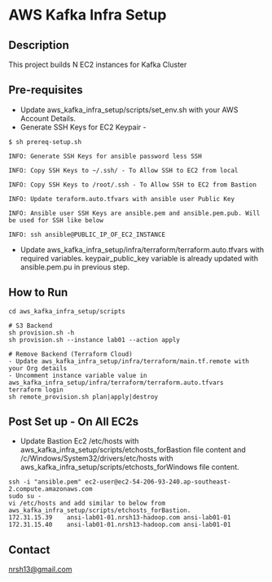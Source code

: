 # AWS Kafka Infra Setup
## Description

This project builds N EC2 instances for Kafka Cluster

## Pre-requisites
- Update aws_kafka_infra_setup/scripts/set_env.sh with your AWS Account Details.
- Generate SSH Keys for EC2 Keypair -
```
$ sh prereq-setup.sh

INFO: Generate SSH Keys for ansible password less SSH

INFO: Copy SSH Keys to ~/.ssh/ - To Allow SSH to EC2 from local

INFO: Copy SSH Keys to /root/.ssh - To Allow SSH to EC2 from Bastion

INFO: Update teraform.auto.tfvars with ansible user Public Key

INFO: Ansible user SSH Keys are ansible.pem and ansible.pem.pub. Will be used for SSH like below

INFO: ssh ansible@PUBLIC_IP_OF_EC2_INSTANCE
```
- Update aws_kafka_infra_setup/infra/terraform/terraform.auto.tfvars with required variables. keypair_public_key variable is already updated with ansible.pem.pu in previous step.

## How to Run 
```
cd aws_kafka_infra_setup/scripts

# S3 Backend
sh provision.sh -h
sh provision.sh --instance lab01 --action apply

# Remove Backend (Terraform Cloud)
- Update aws_kafka_infra_setup/infra/terraform/main.tf.remote with your Org details
- Uncomment instance variable value in aws_kafka_infra_setup/infra/terraform/terraform.auto.tfvars
terraform login
sh remote_provision.sh plan|apply|destroy
```

## Post Set up - On All EC2s
- Update Bastion Ec2 /etc/hosts with aws_kafka_infra_setup/scripts/etchosts_forBastion file content and /c/Windows/System32/drivers/etc/hosts with aws_kafka_infra_setup/scripts/etchosts_forWindows file content.
```
ssh -i "ansible.pem" ec2-user@ec2-54-206-93-240.ap-southeast-2.compute.amazonaws.com
sudo su -
vi /etc/hosts and add similar to below from aws_kafka_infra_setup/scripts/etchosts_forBastion.
172.31.15.39	ansi-lab01-01.nrsh13-hadoop.com	ansi-lab01-01
172.31.15.40	ansi-lab01-01.nrsh13-hadoop.com	ansi-lab01-01
```

## Contact
nrsh13@gmail.com
